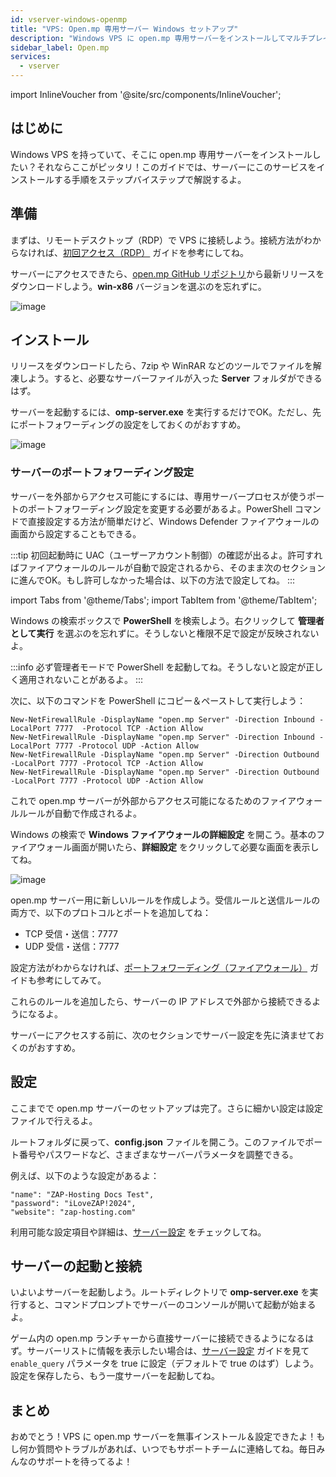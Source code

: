 ```yaml
---
id: vserver-windows-openmp
title: "VPS: Open.mp 専用サーバー Windows セットアップ"
description: "Windows VPS に open.mp 専用サーバーをインストールしてマルチプレイヤーゲームを快適に楽しむ方法 → 今すぐチェック"
sidebar_label: Open.mp
services:
  - vserver
---
```


import InlineVoucher from '@site/src/components/InlineVoucher';

## はじめに

Windows VPS を持っていて、そこに open.mp 専用サーバーをインストールしたい？それならここがピッタリ！このガイドでは、サーバーにこのサービスをインストールする手順をステップバイステップで解説するよ。

<InlineVoucher />

## 準備

まずは、リモートデスクトップ（RDP）で VPS に接続しよう。接続方法がわからなければ、[初回アクセス（RDP）](vserver-windows-userdp.md) ガイドを参考にしてね。

サーバーにアクセスできたら、[open.mp GitHub リポジトリ](https://github.com/openmultiplayer/open.mp/releases)から最新リリースをダウンロードしよう。**win-x86** バージョンを選ぶのを忘れずに。

![image](https://screensaver01.zap-hosting.com/index.php/s/sCGpA3dwHngbNCy/preview)

## インストール

リリースをダウンロードしたら、7zip や WinRAR などのツールでファイルを解凍しよう。すると、必要なサーバーファイルが入った **Server** フォルダができるはず。

サーバーを起動するには、**omp-server.exe** を実行するだけでOK。ただし、先にポートフォワーディングの設定をしておくのがおすすめ。

![image](https://screensaver01.zap-hosting.com/index.php/s/xeqZjg8RMCnRcZf/preview)

### サーバーのポートフォワーディング設定

サーバーを外部からアクセス可能にするには、専用サーバープロセスが使うポートのポートフォワーディング設定を変更する必要があるよ。PowerShell コマンドで直接設定する方法が簡単だけど、Windows Defender ファイアウォールの画面から設定することもできる。

:::tip
初回起動時に UAC（ユーザーアカウント制御）の確認が出るよ。許可すればファイアウォールのルールが自動で設定されるから、そのまま次のセクションに進んでOK。もし許可しなかった場合は、以下の方法で設定してね。
:::

import Tabs from '@theme/Tabs';
import TabItem from '@theme/TabItem';

<Tabs>
<TabItem value="powershell" label="PowerShell で設定" default>

Windows の検索ボックスで **PowerShell** を検索しよう。右クリックして **管理者として実行** を選ぶのを忘れずに。そうしないと権限不足で設定が反映されないよ。

:::info
必ず管理者モードで PowerShell を起動してね。そうしないと設定が正しく適用されないことがあるよ。
:::

次に、以下のコマンドを PowerShell にコピー＆ペーストして実行しよう：
```
New-NetFirewallRule -DisplayName "open.mp Server" -Direction Inbound -LocalPort 7777  -Protocol TCP -Action Allow
New-NetFirewallRule -DisplayName "open.mp Server" -Direction Inbound -LocalPort 7777 -Protocol UDP -Action Allow
New-NetFirewallRule -DisplayName "open.mp Server" -Direction Outbound -LocalPort 7777 -Protocol TCP -Action Allow
New-NetFirewallRule -DisplayName "open.mp Server" -Direction Outbound -LocalPort 7777 -Protocol UDP -Action Allow
```

これで open.mp サーバーが外部からアクセス可能になるためのファイアウォールルールが自動で作成されるよ。

</TabItem>

<TabItem value="windefender" label="Windows Defender で設定">

Windows の検索で **Windows ファイアウォールの詳細設定** を開こう。基本のファイアウォール画面が開いたら、**詳細設定** をクリックして必要な画面を表示してね。

![image](https://github.com/zaphosting/docs/assets/42719082/5fb9f943-7e51-4d8f-9df4-2f5ff60857d3)

open.mp サーバー用に新しいルールを作成しよう。受信ルールと送信ルールの両方で、以下のプロトコルとポートを追加してね：
- TCP 受信・送信：7777
- UDP 受信・送信：7777

設定方法がわからなければ、[ポートフォワーディング（ファイアウォール）](vserver-windows-port.md) ガイドも参考にしてみて。

</TabItem>
</Tabs>

これらのルールを追加したら、サーバーの IP アドレスで外部から接続できるようになるよ。

サーバーにアクセスする前に、次のセクションでサーバー設定を先に済ませておくのがおすすめ。

## 設定

ここまでで open.mp サーバーのセットアップは完了。さらに細かい設定は設定ファイルで行えるよ。

ルートフォルダに戻って、**config.json** ファイルを開こう。このファイルでポート番号やパスワードなど、さまざまなサーバーパラメータを調整できる。

例えば、以下のような設定があるよ：
```
"name": "ZAP-Hosting Docs Test",
"password": "iLoveZAP!2024",
"website": "zap-hosting.com"
```

利用可能な設定項目や詳細は、[サーバー設定](openmp-configuration.md) をチェックしてね。

## サーバーの起動と接続

いよいよサーバーを起動しよう。ルートディレクトリで **omp-server.exe** を実行すると、コマンドプロンプトでサーバーのコンソールが開いて起動が始まるよ。

ゲーム内の open.mp ランチャーから直接サーバーに接続できるようになるはず。サーバーリストに情報を表示したい場合は、[サーバー設定](openmp-configuration.md) ガイドを見て `enable_query` パラメータを true に設定（デフォルトで true のはず）しよう。設定を保存したら、もう一度サーバーを起動してね。

## まとめ

おめでとう！VPS に open.mp サーバーを無事インストール＆設定できたよ！もし何か質問やトラブルがあれば、いつでもサポートチームに連絡してね。毎日みんなのサポートを待ってるよ！

<InlineVoucher />
